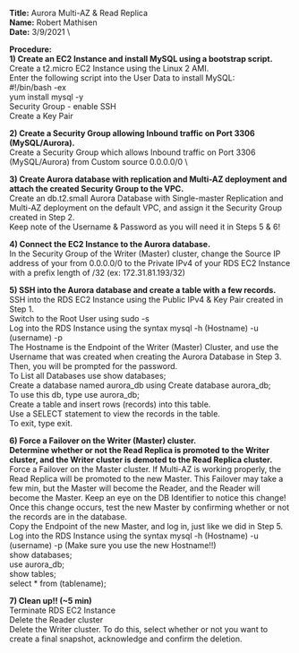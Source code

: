 **Title:** Aurora Multi-AZ & Read Replica\
**Name:** Robert Mathisen\
**Date:** 3/9/2021 \


**Procedure:** <br/>
**1) Create an EC2 Instance and install MySQL using a bootstrap script.** <br/>
Create a t2.micro EC2 Instance using the Linux 2 AMI. \
Enter the following script into the User Data to install MySQL: \
#!/bin/bash -ex \
yum install mysql -y \
Security Group - enable SSH \
Create a Key Pair

**2) Create a Security Group allowing Inbound traffic on Port 3306 (MySQL/Aurora).** <br/>
Create a Security Group which allows Inbound traffic on Port 3306 (MySQL/Aurora) from Custom source 0.0.0.0/0 \

**3) Create Aurora database with replication and Multi-AZ deployment and attach the created Security Group to the VPC.** <br/>
Create an db.t2.small Aurora Database with Single-master Replication and Multi-AZ deployment on the default VPC, and assign it the Security Group created in Step 2. \
Keep note of the Username & Password as you will need it in Steps 5 & 6! <br/>

**4) Connect the EC2 Instance to the Aurora database.** <br/>
In the Security Group of the Writer (Master) cluster, change the Source IP address of your from 0.0.0.0/0 to the Private IPv4 of your RDS EC2 Instance with a prefix length of /32 (ex: 172.31.81.193/32) <br/>

**5) SSH into the Aurora database and create a table with a few records.** <br/>
SSH into the RDS EC2 Instance using the Public IPv4 & Key Pair created in Step 1. \
Switch to the Root User using sudo -s \
Log into the RDS Instance using the syntax mysql -h (Hostname) -u (username) -p \
  The Hostname is the Endpoint of the Writer (Master) Cluster, and use the Username that was created when creating the Aurora Database in Step 3. Then, you will be prompted for the password. \
  To List all Databases use show databases; \
  Create a database named aurora_db using Create database aurora_db; \
  To use this db, type use aurora_db; \
  Create a table and insert rows (records) into this table. \
  Use a SELECT statement to view the records in the table. \
  To exit, type exit. <br/>
  
**6) Force a Failover on the Writer (Master) cluster. <br/>
Determine whether or not the Read Replica is promoted to the Writer cluster, and the Writer cluster is demoted to the Read Replica cluster.** <br/>
Force a Failover on the Master cluster. If Multi-AZ is working properly, the Read Replica will be promoted to the new Master. This Failover may take a few min, but the Master will become the Reader, and the Reader will become the Master. Keep an eye on the DB Identifier to notice this change! \
Once this change occurs, test the new Master by confirming whether or not the records are in the database. \
Copy the Endpoint of the new Master, and log in, just like we did in Step 5. \
Log into the RDS Instance using the syntax mysql -h (Hostname) -u (username) -p (Make sure you use the new Hostname!!) \
show databases; \
use aurora_db; \
show tables; \
select * from (tablename);
  
**7) Clean up!! (~5 min)** \
Terminate RDS EC2 Instance \
Delete the Reader cluster \
Delete the Writer cluster. To do this, select whether or not you want to create a final snapshot, acknowledge and confirm the deletion.

